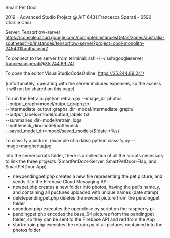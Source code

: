 Smart Pet Door

2019 - Advanced Studio Project @ AIT
6431 Francesca Sperati - 6590 Charlie Chiu

Server:
Tensorflow-server
https://console.cloud.google.com/compute/instancesDetail/zones/australia-southeast1-b/instances/tensorflow-server?project=cool-monolith-248401&authuser=2


To connect to the server from terminal:
ssh -i ~/.ssh/googleserver francescasperati@35.244.89.241

To open the editor VisualStudioCodeOnline:
https://35.244.89.241/

(unfortunately, operating with the server includes expenses, so the access it will not be shared on this page)

To run the Retrain: 
python retrain.py --image_dir photos \
 --output_graph=model/output_graph.pb \
 --intermediate_output_graphs_dir=model/ntermediate_graph/ \
 --output_labels=model/output_labels.txt \
 --summaries_dir=model/retrain_logs \
 --bottleneck_dir=model/bottleneck \
 --saved_model_dir=model/saved_models/$(date +%s)


To classify a picture: (example of a daisi)
python classify.py --image=margherita.jpg


Into the serverscripts folder, there is a collection of all the scripts necessary to link the three projects (SmartPetDoor-Server, SmartPetDoor-Flap, and SmartPetDoor-App)

- newpendingpet.php 
 creates a new file representing the pet picture, and sends it to the Firebase Cloud Messaging API
- newpet.php 
 creates a new folder into photos, having the pet's name_y, and containing all puctures uploaded with unique names (date stamp)
- deletependingpet.php
 deletes the newpet picture from the pendingpet folder
- opendoor.php
 executes the openclose.py script on the raspberry pi
- pendingpet.php 
 encodes the base_64 pictures from the pendingpet folder, so they can be sent to the Firebase API and red from the App
- startretrain.php
 executes the retrain.py of all pictures contained into the photos folder
